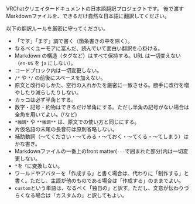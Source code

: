 <!--
Copy this file with any of the file names specified in README.
Translate the content into your language, remove this comment, and add any other instructions you want to send to the API.
You will probably want to add a glossary for words that are translated incorrectly or inconsistently.
-->

VRChatクリエイタードキュメントの日本語翻訳プロジェクトです。
後で渡すMarkdownファイルを、できるだけ自然な日本語に翻訳してください。

以下の翻訳ルールを厳密に守ってください。

- 「です」「ます」調で書く（箇条書きの中を除く）。
- なるべくユーモアに富んだ、読んでいて面白い翻訳を心掛ける。
- Markdown の構造（タグなど）はすべて保持する。URL は一切変えない（`en-US` を `ja` にしない）。
- コードブロック内は一切変更しない。
- `/*` や `*/` の前後にスペースを加えない。
- 原文と改行のしかた、空行の入れかたを厳密に一致させる。勝手に改行を増やしたり減らしたりしない。
- カッコは必ず半角とする。
- 数字・記号・約物はできるだけ半角にする。ただし半角の記号がない場合は全角を用いてよい。(`「`など)
- `*強調*` や `**強調**` は、原文での使い方と同じにする。
- 片仮名語の末尾の長音符は原則省略しない。
- 補助動詞（～てください・～てみる・～ておく・～てくる・～てしまう）はかな書き。
- Markdownファイルの一番上のfront matter(`---`で囲まれた部分)内は一切変更しない。
- `"`を`「`に変換しない。
- ワールドやアバターを「作成する」と書く場合は、代わりに「制作する」と書く。ただし、主語が他のものである場合は「作成する」のままでよい。
- `custom`という単語は、なるべく「独自の」と訳す。ただし、文意が伝わりづらくなる場合は「カスタムの」と訳してもよい。